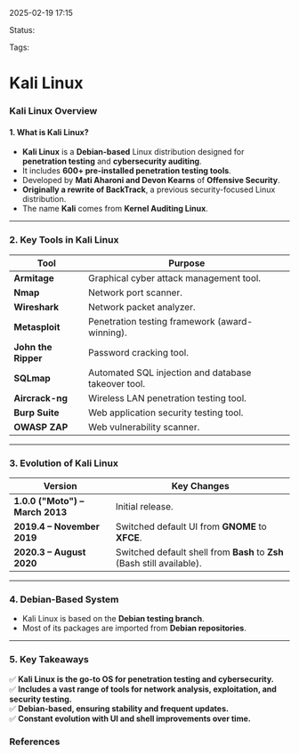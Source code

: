 2025-02-19 17:15

Status:

Tags:

# Kali Linux

### **Kali Linux Overview**

#### **1. What is Kali Linux?**

- **Kali Linux** is a **Debian-based** Linux distribution designed for **penetration testing** and **cybersecurity auditing**.
- It includes **600+ pre-installed penetration testing tools**.
- Developed by **Mati Aharoni and Devon Kearns** of **Offensive Security**.
- **Originally a rewrite of BackTrack**, a previous security-focused Linux distribution.
- The name **Kali** comes from **Kernel Auditing Linux**.

---

### **2. Key Tools in Kali Linux**

|**Tool**|**Purpose**|
|---|---|
|**Armitage**|Graphical cyber attack management tool.|
|**Nmap**|Network port scanner.|
|**Wireshark**|Network packet analyzer.|
|**Metasploit**|Penetration testing framework (award-winning).|
|**John the Ripper**|Password cracking tool.|
|**SQLmap**|Automated SQL injection and database takeover tool.|
|**Aircrack-ng**|Wireless LAN penetration testing tool.|
|**Burp Suite**|Web application security testing tool.|
|**OWASP ZAP**|Web vulnerability scanner.|

---

### **3. Evolution of Kali Linux**

|**Version**|**Key Changes**|
|---|---|
|**1.0.0 ("Moto") – March 2013**|Initial release.|
|**2019.4 – November 2019**|Switched default UI from **GNOME** to **XFCE**.|
|**2020.3 – August 2020**|Switched default shell from **Bash** to **Zsh** (Bash still available).|

---

### **4. Debian-Based System**

- Kali Linux is based on the **Debian testing branch**.
- Most of its packages are imported from **Debian repositories**.

---

### **5. Key Takeaways**

✅ **Kali Linux is the go-to OS for penetration testing and cybersecurity.**  
✅ **Includes a vast range of tools for network analysis, exploitation, and security testing.**  
✅ **Debian-based, ensuring stability and frequent updates.**  
✅ **Constant evolution with UI and shell improvements over time.**




### References
